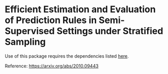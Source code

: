 # Efficient Estimation and Evaluation of Prediction Rules in Semi-Supervised Settings under Stratified Sampling

Use of this package requires the dependencies listed [here](https://github.com/jlgrons/Stratified-SSL/blob/master/stratifiedSSL/R/LoadLibraries.R).

Reference: https://arxiv.org/abs/2010.09443
